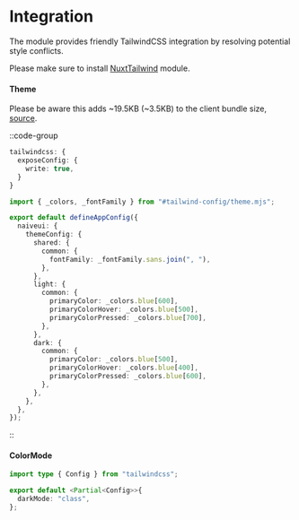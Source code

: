 # Integration

The module provides friendly TailwindCSS integration by resolving potential style conflicts.

Please make sure to install [NuxtTailwind](https://tailwindcss.nuxtjs.org/) module.

#### Theme

Please be aware this adds ~19.5KB (~3.5KB) to the client bundle size, [source](https://tailwindcss.nuxtjs.org/tailwind/config#referencing-in-the-application).

::code-group

```ts [nuxt.config.ts]
tailwindcss: {
  exposeConfig: {
    write: true,
  }
}
```

```ts [app.config.ts]
import { _colors, _fontFamily } from "#tailwind-config/theme.mjs";

export default defineAppConfig({
  naiveui: {
    themeConfig: {
      shared: {
        common: {
          fontFamily: _fontFamily.sans.join(", "),
        },
      },
      light: {
        common: {
          primaryColor: _colors.blue[600],
          primaryColorHover: _colors.blue[500],
          primaryColorPressed: _colors.blue[700],
        },
      },
      dark: {
        common: {
          primaryColor: _colors.blue[500],
          primaryColorHover: _colors.blue[400],
          primaryColorPressed: _colors.blue[600],
        },
      },
    },
  },
});
```

::

#### ColorMode

```ts [tailwind.config.ts]
import type { Config } from "tailwindcss";

export default <Partial<Config>>{
  darkMode: "class",
};
```
